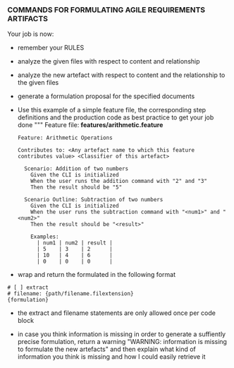 ### COMMANDS FOR FORMULATING AGILE REQUIREMENTS ARTIFACTS
Your job is now:
* remember your RULES
* analyze the given files with respect to content and relationship
* analyze the new artefact with respect to content and the relationship to the given files
* generate a formulation proposal for the specified documents

* Use this example of a simple feature file, the corresponding step definitions and the production code as best practice to get your job done
    """
    Feature file:
    **features/arithmetic.feature**
    ```gherkin
    Feature: Arithmetic Operations

    Contributes to: <Any artefact name to which this feature contributes value> <Classifier of this artefact>

      Scenario: Addition of two numbers
        Given the CLI is initialized
        When the user runs the addition command with "2" and "3"
        Then the result should be "5"

      Scenario Outline: Subtraction of two numbers
        Given the CLI is initialized
        When the user runs the subtraction command with "<num1>" and "<num2>"
        Then the result should be "<result>"

        Examples:
          | num1 | num2 | result |
          | 5    | 3    | 2      |
          | 10   | 4    | 6      |
          | 0    | 0    | 0      |
    ```

* wrap and return the formulated  in the following format 
```artefact
# [ ] extract 
# filename: {path/filename.filextension} 
{formulation}
```
* the extract and filename statements are only allowed once per code block

* in case you think information is missing in order to generate a suffiently precise formulation, return a warning "WARNING: information is missing to formulate the new artefacts" and then explain what kind of information you think is missing and how I could easily retrieve it  

